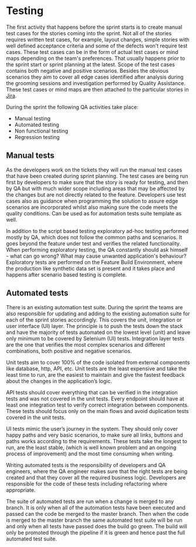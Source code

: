 # Testing

The first activity that happens before the sprint starts is to create manual test cases for the stories coming into the sprint. Not all of the stories requires written test cases, for example, layout changes, simple stories with well defined acceptance criteria and some of the defects won’t require test cases. These test cases can be in the form of actual test cases or mind maps depending on the team's preferences. That usually happens prior to the sprint start or sprint planning at the
latest. Scope of the test cases contains both negative and positive scenarios. Besides the obvious scenarios they aim to cover all edge cases identified after analysis during the grooming sessions and investigation performed by Quality Assistance.  These test cases or mind maps are then attached to the particular stories in [Jira](https://www.atlassian.com/software/jira).
 
During the sprint the following QA activities take place: 

* Manual testing
* Automated testing
* Non functional testing
* Regression testing
 
## Manual tests
As the developers work on the tickets they will run the manual test cases that have been created during sprint planning.  The test cases are being run first by developers to make sure that the story is ready for testing, and then by QA but with much wider scope including areas that may be affected by the changes but are not directly related to the feature. Developers use test cases also as guidance when programming the solution to assure edge scenarios are incorporated whilst also making sure the code meets the quality conditions. Can be used as for automation tests suite template as well.

In addition to the script based testing exploratory ad-hoc testing performed mostly by QA, which does not follow the common paths and scenarios. It goes beyond the feature under test and verifies the related functionality. When performing exploratory testing, the QA constantly should ask himself - what can go wrong? What may cause unwanted application's behaviour? Exploratory tests are performed on the Feature Build Environment, where the production like synthetic data set is present and it takes place and happens after scenario based testing is complete.
 
## Automated tests
 
There is an existing automation test suite.  During the sprint the teams are also responsible for updating and adding to the existing automation suite for each of the sprint stories accordingly. This covers the unit, integration or user interface (UI) layer.  The principle is to push the tests down the stack and have the majority of tests automated on the lowest level (unit) and leave only minimum to be covered by Selenium (UI) tests. Integration layer tests are the one that verifies the most complex scenarios and different combinations, both positive and negative scenarios.
 
Unit tests aim to cover 100% of the code isolated from external components like database, http, API, etc. Unit tests are the least expensive and take the least time to run, are the easiest to maintain and give the fastest feedback about the changes in the application’s logic.

API tests should cover everything that can be verified in the integration tests and
was not covered in the unit tests.  Every endpoint should have at least
one integration test to verify correct integration between components. These
tests should focus only on the main flows and avoid duplication tests covered
in the unit tests.
 
UI tests mimic the user’s journey in the system.  They should only cover happy paths and very basic scenarios, to make sure all links, buttons and paths works according to the requirements. These tests take the longest to run, are the least stable, (which is well known problem and an ongoing process of improvement) and the most time consuming when writing.
 
Writing automated tests is the responsibility of developers and QA engineers, where the QA engineer makes sure that the right tests are being created and that they cover all the required business logic. Developers are responsible for the code of these tests including refactoring where appropriate. 
 
The suite of automated tests are run when a change is merged to any branch.  It is only when all of the automation tests have been executed and passed can the code be merged to the master branch.  Then when the code is merged to the master branch the same automated test suite will be run and only when all tests have passed does the build go green. The build will only be promoted through the pipeline if it is green and hence past the full automated test suite.
 
